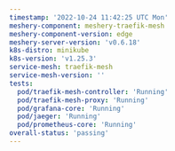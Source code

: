 ```yaml
---
timestamp: '2022-10-24 11:42:25 UTC Mon'
meshery-component: meshery-traefik-mesh
meshery-component-version: edge
meshery-server-version: 'v0.6.18'
k8s-distro: minikube
k8s-version: 'v1.25.3'
service-mesh: traefik-mesh
service-mesh-version: ''
tests:
  pod/traefik-mesh-controller: 'Running'
  pod/traefik-mesh-proxy: 'Running'
  pod/grafana-core: 'Running'
  pod/jaeger: 'Running'
  pod/prometheus-core: 'Running'
overall-status: 'passing'
---
```

